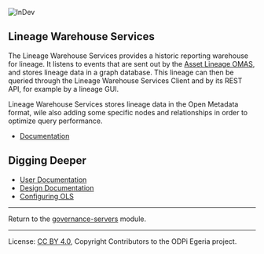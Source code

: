 <!-- SPDX-License-Identifier: CC-BY-4.0 -->
<!-- Copyright Contributors to the ODPi Egeria project. -->

![InDev](../../../images/egeria-content-status-in-development.png#pagewidth)

## Lineage Warehouse Services

The Lineage Warehouse Services provides a historic reporting warehouse for lineage. It listens to events that are sent out 
by the [Asset Lineage OMAS](../../access-services/asset-lineage), and stores lineage data in a graph database. 
This lineage can then be queried through the Lineage Warehouse Services Client and by its REST API, for example by a lineage GUI. 

Lineage Warehouse Services stores lineage data in the Open Metadata format, wile also adding some specific nodes and relationships in order to optimize 
query performance. 

* [Documentation](https://egeria-project.org/services/lineage-warehouse-services)

## Digging Deeper

* [User Documentation](docs/user)
* [Design Documentation](docs/design)
* [Configuring OLS](docs/configuration)

----
Return to the [governance-servers](..) module.


----
License: [CC BY 4.0](https://creativecommons.org/licenses/by/4.0/),
Copyright Contributors to the ODPi Egeria project.